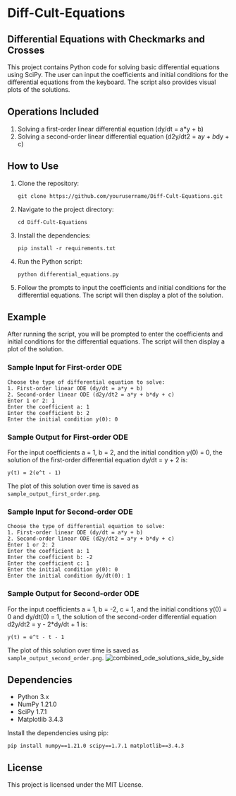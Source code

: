# Diff-Cult-Equations
## Differential Equations with Checkmarks and Crosses

This project contains Python code for solving basic differential equations using SciPy. The user can input the coefficients and initial conditions for the differential equations from the keyboard. The script also provides visual plots of the solutions.

## Operations Included

1. Solving a first-order linear differential equation (dy/dt = a*y + b)
2. Solving a second-order linear differential equation (d2y/dt2 = a*y + b*dy + c)

## How to Use

1. Clone the repository:
    ```
    git clone https://github.com/yourusername/Diff-Cult-Equations.git
    ```

2. Navigate to the project directory:
    ```
    cd Diff-Cult-Equations
    ```

3. Install the dependencies:
    ```
    pip install -r requirements.txt
    ```

4. Run the Python script:
    ```
    python differential_equations.py
    ```

5. Follow the prompts to input the coefficients and initial conditions for the differential equations. The script will then display a plot of the solution.

## Example

After running the script, you will be prompted to enter the coefficients and initial conditions for the differential equations. The script will then display a plot of the solution.

### Sample Input for First-order ODE
```
Choose the type of differential equation to solve:
1. First-order linear ODE (dy/dt = a*y + b)
2. Second-order linear ODE (d2y/dt2 = a*y + b*dy + c)
Enter 1 or 2: 1
Enter the coefficient a: 1
Enter the coefficient b: 2
Enter the initial condition y(0): 0
```

### Sample Output for First-order ODE
For the input coefficients a = 1, b = 2, and the initial condition y(0) = 0, the solution of the first-order differential equation dy/dt = y + 2 is:
```
y(t) = 2(e^t - 1)
```
The plot of this solution over time is saved as `sample_output_first_order.png`.


### Sample Input for Second-order ODE
```
Choose the type of differential equation to solve:
1. First-order linear ODE (dy/dt = a*y + b)
2. Second-order linear ODE (d2y/dt2 = a*y + b*dy + c)
Enter 1 or 2: 2
Enter the coefficient a: 1
Enter the coefficient b: -2
Enter the coefficient c: 1
Enter the initial condition y(0): 0
Enter the initial condition dy/dt(0): 1
```

### Sample Output for Second-order ODE
For the input coefficients a = 1, b = -2, c = 1, and the initial conditions y(0) = 0 and dy/dt(0) = 1, the solution of the second-order differential equation d2y/dt2 = y - 2*dy/dt + 1 is:
```
y(t) = e^t - t - 1
```
The plot of this solution over time is saved as `sample_output_second_order.png`.
![combined_ode_solutions_side_by_side](https://github.com/user-attachments/assets/e627bfe2-1d73-4d25-bb8d-af86bc6a065a)

## Dependencies

- Python 3.x
- NumPy 1.21.0
- SciPy 1.7.1
- Matplotlib 3.4.3

Install the dependencies using pip:
```
pip install numpy==1.21.0 scipy==1.7.1 matplotlib==3.4.3
```

## License

This project is licensed under the MIT License.
